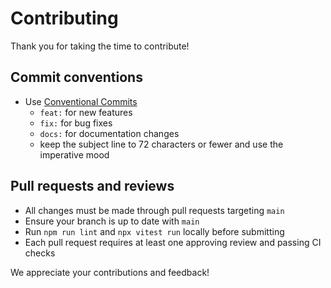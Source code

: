 # Contributing

Thank you for taking the time to contribute!

## Commit conventions
- Use [Conventional Commits](https://www.conventionalcommits.org/)
  - `feat:` for new features
  - `fix:` for bug fixes
  - `docs:` for documentation changes
  - keep the subject line to 72 characters or fewer and use the imperative mood

## Pull requests and reviews
- All changes must be made through pull requests targeting `main`
- Ensure your branch is up to date with `main`
- Run `npm run lint` and `npx vitest run` locally before submitting
- Each pull request requires at least one approving review and passing CI checks

We appreciate your contributions and feedback!
